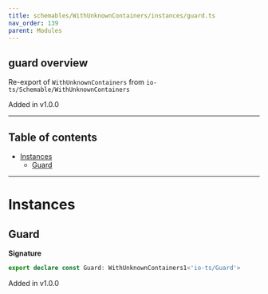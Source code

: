 ```yaml
---
title: schemables/WithUnknownContainers/instances/guard.ts
nav_order: 139
parent: Modules
---
```


## guard overview

Re-export of `WithUnknownContainers` from `io-ts/Schemable/WithUnknownContainers`

Added in v1.0.0

---

<h2 class="text-delta">Table of contents</h2>

- [Instances](#instances)
  - [Guard](#guard)

---

# Instances

## Guard

**Signature**

```ts
export declare const Guard: WithUnknownContainers1<'io-ts/Guard'>
```

Added in v1.0.0
